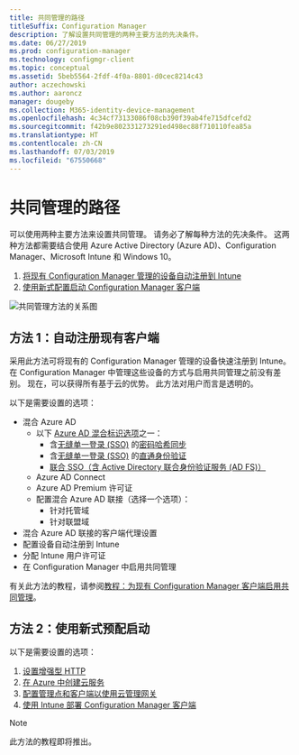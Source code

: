 ```yaml
---
title: 共同管理的路径
titleSuffix: Configuration Manager
description: 了解设置共同管理的两种主要方法的先决条件。
ms.date: 06/27/2019
ms.prod: configuration-manager
ms.technology: configmgr-client
ms.topic: conceptual
ms.assetid: 5beb5564-2fdf-4f0a-8801-d0cec8214c43
author: aczechowski
ms.author: aaroncz
manager: dougeby
ms.collection: M365-identity-device-management
ms.openlocfilehash: 4c34cf73133086f08cb390f39ab4fe715dfcefd2
ms.sourcegitcommit: f42b9e802331273291ed498ec88f710110fea85a
ms.translationtype: HT
ms.contentlocale: zh-CN
ms.lasthandoff: 07/03/2019
ms.locfileid: "67550668"
---
```

# <a name="paths-to-co-management"></a>共同管理的路径

可以使用两种主要方法来设置共同管理。 请务必了解每种方法的先决条件。 这两种方法都需要结合使用 Azure Active Directory (Azure AD)、Configuration Manager、Microsoft Intune 和 Windows 10。 

1. [将现有 Configuration Manager 管理的设备自动注册到 Intune](#bkmk_path1)  
2. [使用新式配置启动 Configuration Manager 客户端](#bkmk_path2)  

![共同管理方法的关系图](media/co-management-paths.png)



## <a name="bkmk_path1"></a>方法 1：自动注册现有客户端

采用此方法可将现有的 Configuration Manager 管理的设备快速注册到 Intune。 在 Configuration Manager 中管理这些设备的方式与启用共同管理之前没有差别。 现在，可以获得所有基于云的优势。 此方法对用户而言是透明的。

以下是需要设置的选项：
- 混合 Azure AD
    - 以下 [Azure AD 混合标识选项](https://docs.microsoft.com/azure/active-directory/hybrid/plan-connect-user-signin)之一：  
       - 含[无缝单一登录 (SSO)](https://docs.microsoft.com/azure/active-directory/hybrid/how-to-connect-sso) 的[密码哈希同步](https://docs.microsoft.com/azure/active-directory/hybrid/plan-connect-user-signin#password-hash-synchronization)
       - 含[无缝单一登录 (SSO)](https://docs.microsoft.com/azure/active-directory/hybrid/how-to-connect-sso) 的[直通身份验证](https://docs.microsoft.com/azure/active-directory/hybrid/how-to-connect-pta)
       - [联合 SSO（含 Active Directory 联合身份验证服务 (AD FS)）](https://docs.microsoft.com/azure/active-directory/hybrid/plan-connect-user-signin#federation-that-uses-a-new-or-existing-farm-with-ad-fs-in-windows-server-2012-r2)
    - Azure AD Connect
    - Azure AD Premium 许可证
    - 配置混合 Azure AD 联接（选择一个选项）：
        - 针对托管域
        - 针对联盟域
- 混合 Azure AD 联接的客户端代理设置
- 配置设备自动注册到 Intune
- 分配 Intune 用户许可证
- 在 Configuration Manager 中启用共同管理

有关此方法的教程，请参阅[教程：为现有 Configuration Manager 客户端启用共同管理](/sccm/comanage/tutorial-co-manage-clients)。



## <a name="bkmk_path2"></a> 方法 2：使用新式预配启动

以下是需要设置的选项：

1. [设置增强型 HTTP](/sccm/core/plan-design/hierarchy/enhanced-http)  
2. [在 Azure 中创建云服务](/sccm/core/servers/deploy/configure/azure-services-wizard)  
3. [配置管理点和客户端以使用云管理网关](/sccm/core/clients/manage/cmg/setup-cloud-management-gateway)  
4. [使用 Intune 部署 Configuration Manager 客户端](/sccm/comanage/how-to-prepare-win10)  

> [!Note]  
> 此方法的教程即将推出。

